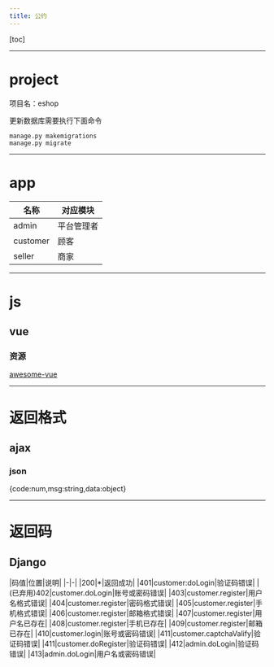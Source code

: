 ```yaml
---
title: 公约
---
```


[toc]

---

# project 

项目名：eshop

更新数据库需要执行下面命令

```shell
manage.py makemigrations
manage.py migrate
```

---

# app

|名称|对应模块|
|-|-|
|admin|平台管理者|
|customer|顾客|
|seller|商家|

---

# js

## vue

### 资源

[awesome-vue](https://github.com/vuejs/awesome-vue#routing)

---

# 返回格式

## ajax 

### json

{code:num,msg:string,data:object}

---

# 返回码

## Django

|码值|位置|说明|
|-|-|
|200|*|返回成功|
|401|customer:doLogin|验证码错误|
|(已弃用)402|customer.doLogin|账号或密码错误|
|403|customer.register|用户名格式错误|
|404|customer.register|密码格式错误|
|405|customer.register|手机格式错误|
|406|customer.register|邮箱格式错误|
|407|customer.register|用户名已存在|
|408|customer.register|手机已存在|
|409|customer.register|邮箱已存在|
|410|customer.login|账号或密码错误|
|411|customer.captchaValify|验证码错误|
|411|customer.doRegister|验证码错误|
|412|admin.doLogin|验证码错误|
|413|admin.doLogin|用户名或密码错误|
